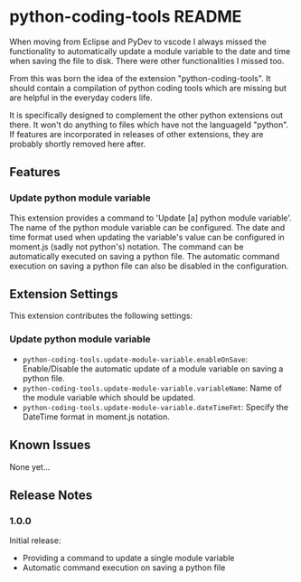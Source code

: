 # python-coding-tools README

When moving from Eclipse and PyDev to vscode I always missed the functionality to automatically update a module variable to the date and time when saving the file to disk. There were other functionalities I missed too.

From this was born the idea of the extension "python-coding-tools". It should contain a compilation of python coding tools which are missing but are helpful in the everyday coders life.

It is specifically designed to complement the other python extensions out there. It won't do anything to files which have not the languageId "python". If features are incorporated in releases of other extensions, they are probably shortly removed here after.

## Features

### Update python module variable

This extension provides a command to 'Update [a] python module variable'. The name of the python module variable can be configured. The date and time format used when updating the variable's value can be configured in moment.js (sadly not python's) notation. The command can be automatically executed on saving a python file. The automatic command execution on saving a python file can also be disabled in the configuration.

## Extension Settings

This extension contributes the following settings:

### Update python module variable

* `python-coding-tools.update-module-variable.enableOnSave`: Enable/Disable the automatic update of a module variable on saving a python file.
* `python-coding-tools.update-module-variable.variableName`: Name of the module variable which should be updated.
* `python-coding-tools.update-module-variable.dateTimeFmt`: Specify the DateTime format in moment.js notation.

## Known Issues

None yet...

## Release Notes

### 1.0.0

Initial release:
- Providing a command to update a single module variable
- Automatic command execution on saving a python file
